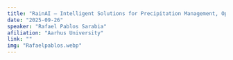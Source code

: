 ```yaml
---
title: "RainAI – Intelligent Solutions for Precipitation Management, Optimization, and Prediction"
date: "2025-09-26"
speaker: "Rafael Pablos Sarabia"
afiliation: "Aarhus University"
link: ""
img: "Rafaelpablos.webp"
---
```

